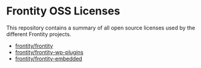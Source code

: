 # Frontity OSS Licenses

This repository contains a summary of all open source licenses used by the different Frontity projects.

- [frontity/frontity](frontity-frontity/index.html)
- [frontity/frontity-wp-plugins](frontity-wp-plugins/index.html)
- [frontity/frontity-embedded](frontity-embedded/index.html)
